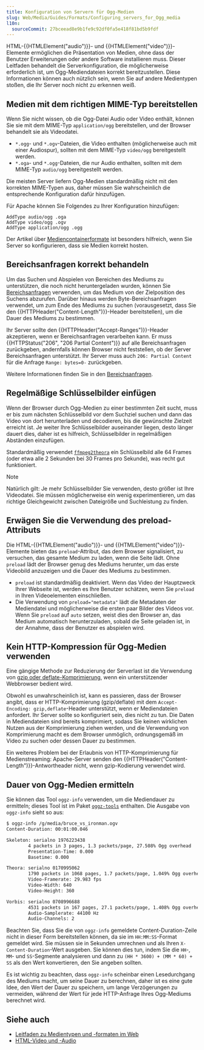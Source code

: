 ```yaml
---
title: Konfiguration von Servern für Ogg-Medien
slug: Web/Media/Guides/Formats/Configuring_servers_for_Ogg_media
l10n:
  sourceCommit: 27bceead8e9b1fe9c92df0fa5e418f81bd5b9fdf
---
```


HTML-{{HTMLElement("audio")}}- und {{HTMLElement("video")}}-Elemente ermöglichen die Präsentation von Medien, ohne dass der Benutzer Erweiterungen oder andere Software installieren muss. Dieser Leitfaden behandelt die Serverkonfiguration, die möglicherweise erforderlich ist, um Ogg-Mediendateien korrekt bereitzustellen. Diese Informationen können auch nützlich sein, wenn Sie auf andere Medientypen stoßen, die Ihr Server noch nicht zu erkennen weiß.

## Medien mit dem richtigen MIME-Typ bereitstellen

Wenn Sie nicht wissen, ob die Ogg-Datei Audio oder Video enthält, können Sie sie mit dem MIME-Typ `application/ogg` bereitstellen, und der Browser behandelt sie als Videodatei.

- `*.ogg`- und `*.ogv`-Dateien, die Video enthalten (möglicherweise auch mit einer Audiospur), sollten mit dem MIME-Typ `video/ogg` bereitgestellt werden.
- `*.oga`- und `*.ogg`-Dateien, die nur Audio enthalten, sollten mit dem MIME-Typ `audio/ogg` bereitgestellt werden.

Die meisten Server liefern Ogg-Medien standardmäßig nicht mit den korrekten MIME-Typen aus, daher müssen Sie wahrscheinlich die entsprechende Konfiguration dafür hinzufügen.

Für Apache können Sie Folgendes zu Ihrer Konfiguration hinzufügen:

```apacheconf
AddType audio/ogg .oga
AddType video/ogg .ogv
AddType application/ogg .ogg
```

Der Artikel über [Mediencontainerformate](/de/docs/Web/Media/Guides/Formats/Containers) ist besonders hilfreich, wenn Sie Server so konfigurieren, dass sie Medien korrekt hosten.

## Bereichsanfragen korrekt behandeln

Um das Suchen und Abspielen von Bereichen des Mediums zu unterstützen, die noch nicht heruntergeladen wurden, können Sie [Bereichsanfragen](/de/docs/Web/HTTP/Range_requests) verwenden, um das Medium von der Zielposition des Suchens abzurufen. Darüber hinaus werden Byte-Bereichsanfragen verwendet, um zum Ende des Mediums zu suchen (vorausgesetzt, dass Sie den {{HTTPHeader("Content-Length")}}-Header bereitstellen), um die Dauer des Mediums zu bestimmen.

Ihr Server sollte den {{HTTPHeader("Accept-Ranges")}}-Header akzeptieren, wenn er Bereichsanfragen verarbeiten kann. Er muss {{HTTPStatus("206", "206 Partial Content")}} auf alle Bereichsanfragen zurückgeben, andernfalls können Browser nicht feststellen, ob der Server Bereichsanfragen unterstützt. Ihr Server muss auch `206: Partial Content` für die Anfrage `Range: bytes=0-` zurückgeben.

Weitere Informationen finden Sie in den [Bereichsanfragen](/de/docs/Web/HTTP/Range_requests).

## Regelmäßige Schlüsselbilder einfügen

Wenn der Browser durch Ogg-Medien zu einer bestimmten Zeit sucht, muss er bis zum nächsten Schlüsselbild vor dem Suchziel suchen und dann das Video von dort herunterladen und decodieren, bis die gewünschte Zielzeit erreicht ist. Je weiter Ihre Schlüsselbilder auseinander liegen, desto länger dauert dies, daher ist es hilfreich, Schlüsselbilder in regelmäßigen Abständen einzufügen.

Standardmäßig verwendet [`ffmpeg2theora`](https://gitlab.xiph.org/xiph/ffmpeg2theora) ein Schlüsselbild alle 64 Frames (oder etwa alle 2 Sekunden bei 30 Frames pro Sekunde), was recht gut funktioniert.

> [!NOTE]
> Natürlich gilt: Je mehr Schlüsselbilder Sie verwenden, desto größer ist Ihre Videodatei. Sie müssen möglicherweise ein wenig experimentieren, um das richtige Gleichgewicht zwischen Dateigröße und Suchleistung zu finden.

## Erwägen Sie die Verwendung des preload-Attributs

Die HTML-{{HTMLElement("audio")}}- und {{HTMLElement("video")}}-Elemente bieten das `preload`-Attribut, das dem Browser signalisiert, zu versuchen, das gesamte Medium zu laden, wenn die Seite lädt. Ohne `preload` lädt der Browser genug des Mediums herunter, um das erste Videobild anzuzeigen und die Dauer des Mediums zu bestimmen.

- `preload` ist standardmäßig deaktiviert. Wenn das Video der Hauptzweck Ihrer Webseite ist, werden es Ihre Benutzer schätzen, wenn Sie `preload` in Ihren Videoelementen einschließen.
- Die Verwendung von `preload="metadata"` lädt die Metadaten der Mediendatei und möglicherweise die ersten paar Bilder des Videos vor. Wenn Sie `preload` auf `auto` setzen, weist dies den Browser an, das Medium automatisch herunterzuladen, sobald die Seite geladen ist, in der Annahme, dass der Benutzer es abspielen wird.

## Kein HTTP-Kompression für Ogg-Medien verwenden

Eine gängige Methode zur Reduzierung der Serverlast ist die Verwendung von [gzip oder deflate-Komprimierung](https://betterexplained.com/articles/how-to-optimize-your-site-with-gzip-compression/), wenn ein unterstützender Webbrowser bedient wird.

Obwohl es unwahrscheinlich ist, kann es passieren, dass der Browser angibt, dass er HTTP-Komprimierung (gzip/deflate) mit dem `Accept-Encoding: gzip,deflate`-Header unterstützt, wenn er Mediendateien anfordert. Ihr Server sollte so konfiguriert sein, dies nicht zu tun. Die Daten in Mediendateien sind bereits komprimiert, sodass Sie keinen wirklichen Nutzen aus der Komprimierung ziehen werden, und die Verwendung von Komprimierung macht es dem Browser unmöglich, ordnungsgemäß im Video zu suchen oder dessen Dauer zu bestimmen.

Ein weiteres Problem bei der Erlaubnis von HTTP-Komprimierung für Medienstreaming: Apache-Server senden den {{HTTPHeader("Content-Length")}}-Antwortheader nicht, wenn gzip-Kodierung verwendet wird.

## Dauer von Ogg-Medien ermitteln

Sie können das Tool `oggz-info` verwenden, um die Mediendauer zu ermitteln; dieses Tool ist im Paket [`oggz-tools`](https://www.xiph.org/oggz/) enthalten. Die Ausgabe von `oggz-info` sieht so aus:

```bash
$ oggz-info /g/media/bruce_vs_ironman.ogv
Content-Duration: 00:01:00.046

Skeleton: serialno 1976223438
        4 packets in 3 pages, 1.3 packets/page, 27.508% Ogg overhead
        Presentation-Time: 0.000
        Basetime: 0.000

Theora: serialno 0170995062
        1790 packets in 1068 pages, 1.7 packets/page, 1.049% Ogg overhead
        Video-Framerate: 29.983 fps
        Video-Width: 640
        Video-Height: 360

Vorbis: serialno 0708996688
        4531 packets in 167 pages, 27.1 packets/page, 1.408% Ogg overhead
        Audio-Samplerate: 44100 Hz
        Audio-Channels: 2
```

Beachten Sie, dass Sie die von `oggz-info` gemeldete Content-Duration-Zeile nicht in dieser Form bereitstellen können, da sie im `HH:MM:SS`-Format gemeldet wird. Sie müssen sie in Sekunden umrechnen und als Ihren `X-Content-Duration`-Wert ausgeben. Sie können dies tun, indem Sie die `HH`-, `MM`- und `SS`-Segmente analysieren und dann zu `(HH * 3600) + (MM * 60) + SS` als den Wert konvertieren, den Sie angeben sollten.

Es ist wichtig zu beachten, dass `oggz-info` scheinbar einen Lesedurchgang des Mediums macht, um seine Dauer zu berechnen, daher ist es eine gute Idee, den Wert der Dauer zu speichern, um lange Verzögerungen zu vermeiden, während der Wert für jede HTTP-Anfrage Ihres Ogg-Mediums berechnet wird.

## Siehe auch

- [Leitfaden zu Medientypen und -formaten im Web](/de/docs/Web/Media/Guides/Formats)
- [HTML-Video und -Audio](/de/docs/Learn_web_development/Core/Structuring_content/HTML_video_and_audio)
